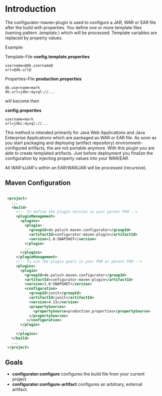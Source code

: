 Introduction
=============

The configurator-maven-plugin is used to configure a JAR, WAR or EAR file after the build with properties.
You define one or more template files (naming pattern *.template.*) which will
be processed. Template variables are replaced by property values.

Example:

Template-File **config.template.properties**

```
username=@db.username@
url=@db.url@
```


Properties-File **production.properties**

```
db.username=mark
db.url=jdbc:mysql://...
```

will become then

**config.properties**

```
username=mark
url=jdbc:mysql://...
```

This method is intended primarily for Java Web Applications and Java Enterprise Applications which are packaged as WAR
or EAR file. As soon as you start packaging and deploying (artifact repository) environment-configured artifacts, the are
not portable anymore. With this plugin you are able to create templated artifacts. Just before deployment you finalize
the configuration by injecting property values into your WAR/EAR.

All WAR's/JAR's within an EAR/WAR/JAR will be processed (recursive).

Maven Configuration
-------------------

```xml

 <project>
   ...
   <build>
     <!-- To define the plugin version in your parent POM -->
     <pluginManagement>
       <plugins>
         <plugin>
           <groupId>de.paluch.maven.configurator</groupId>
           <artifactId>configurator-maven-plugin</artifactId>
           <version>1.0-SNAPSHOT</version>
         </plugin>
         ...
       </plugins>
     </pluginManagement>
     <!-- To use the plugin goals in your POM or parent POM -->
     <plugins>
       <plugin>
         <groupId>de.paluch.maven.configurator</groupId>
         <artifactId>configurator-maven-plugin</artifactId>
         <version>1.0-SNAPSHOT</version>
         <configuration>
           <groupId>junit</groupId>
           <artifactId>junit</artifactId>
           <version>4.11</version>
           <propertySources>
             <propertySource>production.properties</propertySource>
           </propertySources>
          </configuration>
       </plugin>
       ...
     </plugins>
   </build>
   ...
 </project>
 ```

Goals
----------

* **configurator:configure** configures the build file from your current project
* **configurator:configure-artifact** configures an arbitrary, external artifact.

